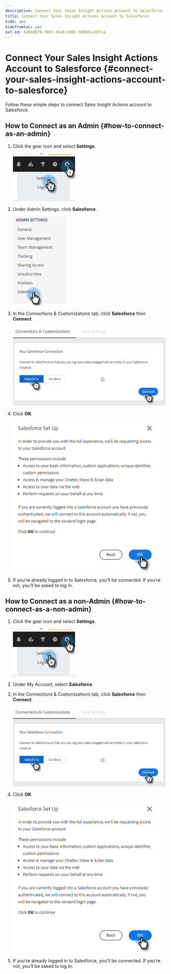 ```yaml
---
description: Connect Your Sales Insight Actions Account to Salesforce - Marketo Docs - Product Documentation
title: Connect Your Sales Insight Actions Account to Salesforce
hide: yes
hidefromtoc: yes
exl-id: 5d84d0f0-7867-45a8-b966-5088dca1bfca
---
```

# Connect Your Sales Insight Actions Account to Salesforce {#connect-your-sales-insight-actions-account-to-salesforce}

Follow these simple steps to connect Sales Insight Actions account to Salesforce.

## How to Connect as an Admin {#how-to-connect-as-an-admin}

1. Click the gear icon and select **Settings**.

   ![](assets/connect-your-marketo-sales-account-to-salesforce-1.png)

1. Under Admin Settings, click **Salesforce**.

   ![](assets/connect-your-marketo-sales-account-to-salesforce-2.png)

1. In the Connections & Customizations tab, click **Salesforce** then **Connect**.

   ![](assets/connect-your-marketo-sales-account-to-salesforce-3.png)

1. Click **OK**.

   ![](assets/connect-your-marketo-sales-account-to-salesforce-4.png)

1. If you’re already logged in to Salesforce, you'll be connected. If you're not, you’ll be asked to log in.

## How to Connect as a non-Admin {#how-to-connect-as-a-non-admin}

1. Click the gear icon and select **Settings**.

   ![](assets/connect-your-marketo-sales-account-to-salesforce-5.png)

1. Under My Account, select **Salesforce**.

1. In the Connections & Customizations tab, click **Salesforce** then **Connect**.

   ![](assets/connect-your-marketo-sales-account-to-salesforce-7.png)

1. Click **OK**.

      ![](assets/connect-your-marketo-sales-account-to-salesforce-8.png)

1. If you’re already logged in to Salesforce, you'll be connected. If you're not, you’ll be asked to log in.
